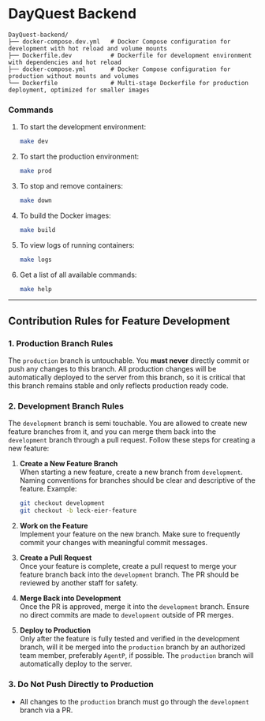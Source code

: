 # DayQuest Backend
```
DayQuest-backend/
├── docker-compose.dev.yml   # Docker Compose configuration for development with hot reload and volume mounts
├── Dockerfile.dev           # Dockerfile for development environment with dependencies and hot reload
├── docker-compose.yml       # Docker Compose configuration for production without mounts and volumes
└── Dockerfile               # Multi-stage Dockerfile for production deployment, optimized for smaller images
```

### Commands

1. To start the development environment:
   ```bash
   make dev
   ```

2. To start the production environment:
   ```bash
   make prod
   ```

3. To stop and remove containers:
   ```bash
   make down
   ```

4. To build the Docker images:
   ```bash
   make build
   ```

5. To view logs of running containers:
   ```bash
   make logs
   ```
6. Get a list of all available commands:
   ```bash
   make help
   ```
---

## Contribution Rules for Feature Development

### 1. **Production Branch Rules**

The `production` branch is untouchable. You **must never** directly commit or push any changes to this branch. All production changes will be automatically deployed to the server from this branch, so it is critical that this branch remains stable and only reflects production ready code.

### 2. **Development Branch Rules**

The `development` branch is semi touchable. You are allowed to create new feature branches from it, and you can merge them back into the `development` branch through a pull request. Follow these steps for creating a new feature:

1. **Create a New Feature Branch**  
   When starting a new feature, create a new branch from `development`. Naming conventions for branches should be clear and descriptive of the feature. Example:
   ```bash
   git checkout development
   git checkout -b leck-eier-feature
   ```

2. **Work on the Feature**  
   Implement your feature on the new branch. Make sure to frequently commit your changes with meaningful commit messages.

3. **Create a Pull Request**  
   Once your feature is complete, create a pull request to merge your feature branch back into the `development` branch. The PR should be reviewed by another staff for safety.

4. **Merge Back into Development**  
   Once the PR is approved, merge it into the `development` branch. Ensure no direct commits are made to `development` outside of PR merges.

5. **Deploy to Production**  
   Only after the feature is fully tested and verified in the development branch, will it be merged into the `production` branch by an authorized team member, preferably `AgentP`, if possible. The `production` branch will automatically deploy to the server.

### 3. **Do Not Push Directly to Production**

- All changes to the `production` branch must go through the `development` branch via a PR.
